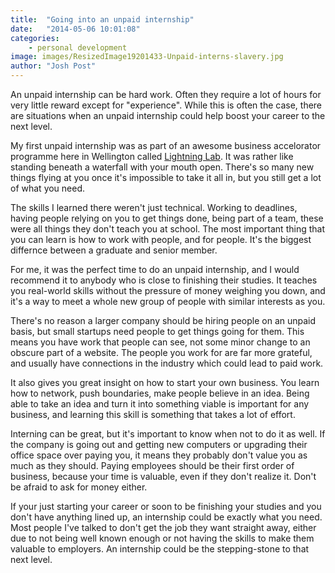 ```yaml
---
title:  "Going into an unpaid internship"
date:   "2014-05-06 10:01:08"
categories: 
    - personal development
image: images/ResizedImage19201433-Unpaid-interns-slavery.jpg
author: "Josh Post"
---
```


An unpaid internship can be hard work. Often they require a lot of hours for very little reward except for "experience". While this is often the case, there are situations when an unpaid internship could help boost your career to the next level.

My first unpaid internship was as part of an awesome business accelorator programme here in Wellington called [Lightning Lab]. It was rather like standing beneath a waterfall with your mouth open. There's so many new things flying at you once it's impossible to take it all in, but you still get a lot of what you need.

The skills I learned there weren't just technical. Working to deadlines, having people relying on you to get things done, being part of a team, these were all things they don't teach you at school. The most important thing that you can learn is how to work with people, and for people. It's the biggest differnce between a graduate and senior member.

For me, it was the perfect time to do an unpaid internship, and I would recommend it to anybody who is close to finishing their studies. It teaches you real-world skills without the pressure of money weighing you down, and it's a way to meet a whole new group of people with similar interests as you.

There's no reason a larger company should be hiring people on an unpaid basis, but small startups need people to get things going for them. This means you have work that people can see, not some minor change to an obscure part of a website. The people you work for are far more grateful, and usually have connections in the industry which could lead to paid work.

It also gives you great insight on how to start your own business. You learn how to network, push boundaries, make people believe in an idea. Being able to take an idea and turn it into something viable is important for any business, and learning this skill is something that takes a lot of effort.

Interning can be great, but it's important to know when not to do it as well. If the company is going out and getting new computers or upgrading their office space over paying you, it means they probably don't value you as much as they should. Paying employees should be their first order of business, because your time is valuable, even if they don't realize it. Don't be afraid to ask for money either.

If your just starting your career or soon to be finishing your studies and you don't have anything lined up, an internship could be exactly what you need. Most people I've talked to don't get the job they want straight away, either due to not being well known enough or not having the skills to make them valuable to employers. An internship could be the stepping-stone to that next level.

[Lightning Lab]: http://lightninglab.co.nz/
